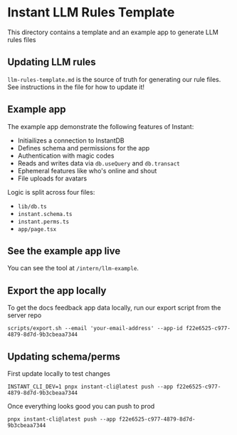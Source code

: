 # Instant LLM Rules Template

This directory contains a template and an example app to generate LLM rules
files

## Updating LLM rules

`llm-rules-template.md` is the source of truth for generating our rule files.
See instructions in the file for how to update it!

## Example app

The example app demonstrate the following features of Instant:

- Initiailizes a connection to InstantDB
- Defines schema and permissions for the app
- Authentication with magic codes
- Reads and writes data via `db.useQuery` and `db.transact`
- Ephemeral features like who's online and shout
- File uploads for avatars

Logic is split across four files:

- `lib/db.ts`
- `instant.schema.ts`
- `instant.perms.ts`
- `app/page.tsx`

## See the example app live

You can see the tool at `/intern/llm-example`.

## Export the app locally

To get the docs feedback app data locally, run our export script from the server
repo

```
scripts/export.sh --email 'your-email-address' --app-id f22e6525-c977-4879-8d7d-9b3cbeaa7344
```

## Updating schema/perms

First update locally to test changes

```
INSTANT_CLI_DEV=1 pnpx instant-cli@latest push --app f22e6525-c977-4879-8d7d-9b3cbeaa7344
```

Once everything looks good you can push to prod

```
pnpx instant-cli@latest push --app f22e6525-c977-4879-8d7d-9b3cbeaa7344
```
